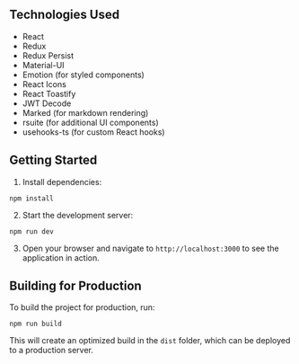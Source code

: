 ## Technologies Used

- React
- Redux
- Redux Persist
- Material-UI
- Emotion (for styled components)
- React Icons
- React Toastify
- JWT Decode
- Marked (for markdown rendering)
- rsuite (for additional UI components)
- usehooks-ts (for custom React hooks)

## Getting Started
1. Install dependencies:
```
npm install
```
2. Start the development server:
```
npm run dev
```
3. Open your browser and navigate to `http://localhost:3000` to see the application in action.

## Building for Production

To build the project for production, run:
```
npm run build
```

This will create an optimized build in the `dist` folder, which can be deployed to a production server.
